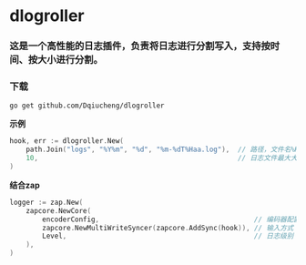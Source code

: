 # dlogroller

### 这是一个高性能的日志插件，负责将日志进行分割写入，支持按时间、按大小进行分割。
### 下载
```
go get github.com/Dqiucheng/dlogroller
```

**示例**

```go
hook, err := dlogroller.New(
    path.Join("logs", "%Y%m", "%d", "%m-%dT%Haa.log"),  // 路径，文件名%H便实现了按每小时分割一次日志
    10,                                                 // 日志文件最大大小，单位兆，0不限制大小
)
```

**结合zap**

```go
logger := zap.New(
    zapcore.NewCore(
        encoderConfig,                                      // 编码器配置
        zapcore.NewMultiWriteSyncer(zapcore.AddSync(hook)), // 输入方式
        Level,                                              // 日志级别
    ),
)
```